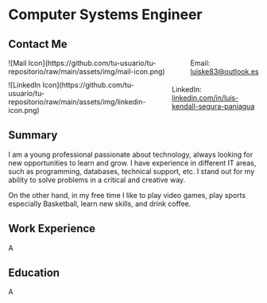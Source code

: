 # Computer Systems Engineer
## Contact Me

<div style="display: flex; align-items: center; margin-bottom: 10px;">
  ![Mail Icon](https://github.com/tu-usuario/tu-repositorio/raw/main/assets/img/mail-icon.png)
  <span style="margin-left: 10px;">Email: <a href="mailto:luiske83@outlook.es">luiske83@outlook.es</a></span>
</div>
<div style="display: flex; align-items: center;">
  ![LinkedIn Icon](https://github.com/tu-usuario/tu-repositorio/raw/main/assets/img/linkedin-icon.png)
  <span style="margin-left: 10px;">LinkedIn: <a href="https://www.linkedin.com/in/luis-kendall-segura-paniagua/">linkedin.com/in/luis-kendall-segura-paniagua</a></span>
</div>


## Summary
I am a young professional passionate about technology, always looking for new opportunities to learn and grow. I have experience in different IT areas, such as programming, databases, technical support, etc. I stand out for my ability to solve problems in a critical and creative way.

On the other hand, in my free time I like to play video games, play sports especially Basketball, learn new skills, and drink coffee.


## Work Experience
A

## Education
A
